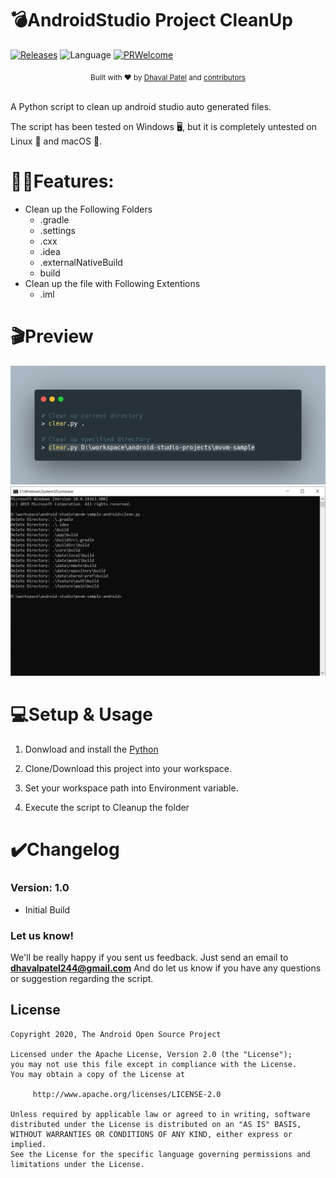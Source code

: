 # 💣AndroidStudio Project CleanUp

[![Releases](https://img.shields.io/github/release/dhaval2404/AndroidStudioProjectCleanUp/all.svg?style=flat-square)](https://github.com/Dhaval2404/AndroidStudioProjectCleanUp/releases)
![Language](https://img.shields.io/badge/language-python-yellow.svg)
[![PRWelcome](https://img.shields.io/badge/PRs-welcome-brightgreen.svg)](https://github.com/Dhaval2404/AndroidStudioProjectCleanUp)

<div align="center">
  <sub>Built with ❤︎ by
  <a href="https://twitter.com/Dhaval2404">Dhaval Patel</a> and
  <a href="https://github.com/dhaval2404/AndroidStudioProjectCleanUp/graphs/contributors">
    contributors
  </a>
</div>
<br/>

A Python script to clean up android studio auto generated files.

The script has been tested on Windows 🖥️, but it is completely untested on Linux 🐧 and macOS 🍎.

# 🐱‍🏍Features:
	
* Clean up the Following Folders
   	* .gradle
   	* .settings
   	* .cxx
   	* .idea
   	* .externalNativeBuild
   	* build
* Clean up the file with Following Extentions
	* .iml

# 🎬Preview
![](https://github.com/Dhaval2404/AndroidStudioProjectCleanUp/blob/master/art/command-line-usage.png)
![](https://github.com/Dhaval2404/AndroidStudioProjectCleanUp/blob/master/art/command-line-demo.png)


# 💻Setup & Usage

1. Donwload and install the [Python](https://www.python.org/downloads/)

2. Clone/Download this project into your workspace.

3. Set your workspace path into Environment variable.

4. Execute the script to Cleanup the folder
  

# ✔️Changelog

### Version: 1.0

  * Initial Build


### Let us know!

We'll be really happy if you sent us feedback. Just send an email to **dhavalpatel244@gmail.com** And do let us know if you have any questions or suggestion regarding the script.

## License

    Copyright 2020, The Android Open Source Project

    Licensed under the Apache License, Version 2.0 (the "License");
    you may not use this file except in compliance with the License.
    You may obtain a copy of the License at

         http://www.apache.org/licenses/LICENSE-2.0

    Unless required by applicable law or agreed to in writing, software
    distributed under the License is distributed on an "AS IS" BASIS,
    WITHOUT WARRANTIES OR CONDITIONS OF ANY KIND, either express or implied.
    See the License for the specific language governing permissions and
    limitations under the License.
    
